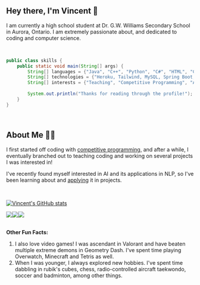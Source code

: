 ## Hey there, I'm Vincent 👋

I am currently a high school student at Dr. G.W. Williams Secondary School in Aurora, Ontario. I am extremely passionate about, and dedicated to coding and computer science.

<br/>

```java
public class skills {
    public static void main(String[] args) {
        String[] languages = {"Java", "C++", "Python", "C#", "HTML", "CSS", "JavaScript", "SQL"};
        String[] technologies = {"Heroku, Tailwind, MySQL, Spring Boot, Django, PyTorch"};
        String[] interests = {"Teaching", "Competitive Programming", "Artificial Intelligence", "Web Development", "Cybersecurity", "Robotics"};
        
        System.out.println("Thanks for reading through the profile!");
    }
}
```

<br/>

## About Me 🧍‍♂️

I first started off coding with <a href="https://github.com/VincentQu888/ccc-solutions" target="_blank">competitive programming</a>, and after a while, I eventually branched out to teaching coding and working on several projects I was interested in!

I've recently found myself interested in AI and its applications in NLP, so I've been learning about and <a href="https://github.com/VincentQu888/Snowy" target="_blank">applying</a> it in projects.

<br/>

[![Vincent's GitHub stats](https://github-readme-stats.vercel.app/api?username=VincentQu888)](https://github.com/VincentQu888/github-readme-stats)

<div style="display:flex">
  <img src="https://badges.pufler.dev/repos/VincentQu888"/>
  <img src="https://badges.pufler.dev/commits/monthly/VincentQu888"/>  
  <img src="https://badges.pufler.dev/years/VincentQu888"/>  
</div>

<br/>

<strong>Other Fun Facts:</strong>
<ol>
  <li>I also love video games! I was ascendant in Valorant and have beaten multiple extreme demons in Geometry Dash. I've spent time playing Overwatch, Minecraft and Tetris as well.</li>
  <li>When I was younger, I always explored new hobbies. I've spent time dabbling in rubik's cubes, chess, radio-controlled aircraft taekwondo, soccer and badminton, among other things.</li>
</ol>
